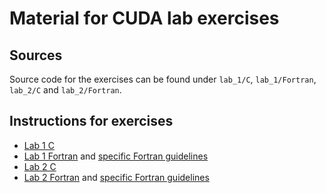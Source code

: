 # Material for CUDA lab exercises

## Sources

Source code for the exercises can be found under `lab_1/C`, `lab_1/Fortran`, 
`lab_2/C` and `lab_2/Fortran`.

## Instructions for exercises 

- [Lab 1 C](lab_1/C/CUDA_Lab01.pdf)
- [Lab 1 Fortran](lab_1/C/CUDA_Lab01.pdf) and [specific Fortran guidelines](lab_1/C/CUDA_Lab01_Fortran_Guidelines.pdf)
- [Lab 2 C](lab_2/C/CUDA_Lab02.pdf)
- [Lab 2 Fortran](lab_2/C/CUDA_Lab02.pdf) and [specific Fortran guidelines](lab_1/C/CUDA_Lab01_Fortran_Guidelines.pdf)
